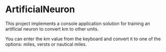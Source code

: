 # ArtificialNeuron

This project implements a console application solution for training an artificial neuron to convert km to other units.

You can enter the km value from the keyboard and convert it to one of the options: miles, versts or nautical miles.
